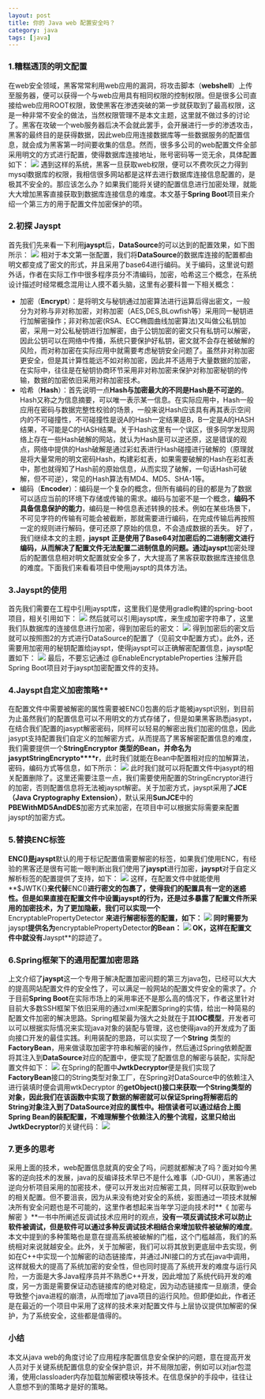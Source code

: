 ```yaml
---
layout: post
title: 你的 Java web 配置安全吗？
category: java
tags: [java]
---
```



### 1.糟糕透顶的明文配置 
在web安全领域，黑客常常利用web应用的漏洞，将攻击脚本（**webshell**）上传至服务器，便可以获得一个与web应用具有相同权限的控制权限。但是很多公司直接给web应用ROOT权限，致使黑客在渗透突破的第一步就获取到了最高权限，这是一种非常不安全的做法，当然权限管理不是本文主题，这里就不做过多的讨论了。黑客在攻破一个web服务器后决不会就此罢手，会开展进行一步的渗透攻击，黑客的最终目的是获得数据，因此web应用连接数据库等一些数据服务的配置信息，就会成为黑客第一时间要收集的信息。然而，很多多公司的web配置文件全部采用明文的方式进行配置，使得数据库连接地址，账号密码等一览无余，具体配置如下：
![](http://mmbiz.qpic.cn/mmbiz_png/R5ic1icyNBNd74XLURmaMWuvM23IicnOjyLjicMrpiabKdqC6b2ZdVex4uJBbGdyNEDeLQyaWwEOotQmKTQVFKuFYLA/640.png?tp=webp&wxfrom=5&wx_lazy=1)
遇到这样的系统，黑客一旦获取web权限，便可以不费吹灰之力得到mysql数据库的权限，我相信很多网站都是这样去进行数据库连接信息配置的，是极其不安全的。那应该怎么办？如果我们能将关键的配置信息进行加密处理，就能大大增加黑客直接获取到数据库连接信息的难度。本文基于**Spring Boot**项目来介绍一个第三方的用于配置文件加密保护的项。


### 2.初探 Jayspt
首先我们先来看一下利用**jayspt**后，**DataSource**的可以达到的配置效果，如下图所示：
![](http://mmbiz.qpic.cn/mmbiz_png/R5ic1icyNBNd74XLURmaMWuvM23IicnOjyL9KmY0uHonc7nW2GR70KQPZhdREyVflZqjJ0T9moNJxtvWEpkGqwu2Q/640.png?tp=webp&wxfrom=5&wx_lazy=1)
相对于本文第一张配置，我们将**DataSource**的数据库连接的配置都由明文都变成了密文的形式，并且采用了base64进行编码。关于编码，这里说句题外话，作者在实际工作中很多程序员分不清编码，加密，哈希这三个概念，在系统设计描述时经常概念混用让人摸不着头脑，这里有必要科普一下相关概念：

*   加密（**Encrypt**）：是将明文与秘钥通过加密算法进行运算后得出密文，一般分为对称与非对称加密，对称加密（AES,DES,BLowfish等）采用同一秘钥进行加解密操作；非对称加密(RSA、ECC椭圆曲线加密算法)又叫做公私钥加密，采用一对公私秘钥进行加解密，由于公钥加密的密文只有私钥可以解密，因此公钥可以在网络中传播，系统只要保护好私钥，密文就不会存在被破解的风险，而对称加密在实际应用中就需要考虑秘钥安全问题了。虽然非对称加密更安全，但是其计算性能远不如对称加密，因此并不适用于大量数据的加密，在实际中，往往是在秘钥协商环节采用非对称加密来保护对称加密秘钥的传输，数据的加密依旧采用对称加密技术。
*   哈希（**Hash**）：首先说明一点**Hash与加密最大的不同是Hash是不可逆的**。Hash又称之为信息摘要，可以唯一表示某一信息。在实际应用中，Hash一般应用在密码与数据完整性校验的场景，一般来说Hash应该具有再其表示空间内的不可碰撞性，不可碰撞性是说A的Hash一定结果是B，B一定是A的HASH结果，不可能是C的HASH结果。关于Hash这里有一个误区，很多同学发现网络上存在一些Hash破解的网站，就认为Hash是可以逆还原，这是错误的观点，网络中提供的Hash破解是通过彩虹表进行Hash碰撞进行破解的（原理就是将大量常用的明文密码Hash，构建彩虹表，如果需要破解的Hash在彩虹表中，那也就得知了Hash前的原始信息，从而实现了破解，一句话Hash可破解，但不可逆），常见的Hash算法有MD4、MD5、SHA-1等。
*   编码（**Encoder**）：编码是一个复杂的概念，但所有编码的目的都是为了数据可以适应当前的环境下存储或传输的需求。编码与加密不是一个概念，**编码不具备信息保护的能力**，编码是一种信息表述转换的技术。例如在某些场景下，不可见字符的传输有可能会被截断，那就需要进行编码，在完成传输后再按照一定的规则进行解码，便可还原了原始的信息，不会造成数据的丢失。
好了，我们继续本文的主题，**jayspt **正是使用了Base64对加密后的二进制密文进行编码，从而解决了配置文件无法配置二进制信息的问题。通过**jayspt**加密处理后的配置信息相对明文配置就安全多了，大大提高了黑客获取数据库连接信息的难度。下面我们来看看项目中使用jayspt的具体方法。

### 3.Jayspt的使用
首先我们需要在工程中引用jayspt库，这里我们是使用gradle构建的spring-boot项目，相关引用如下：
![](http://mmbiz.qpic.cn/mmbiz_png/R5ic1icyNBNd74XLURmaMWuvM23IicnOjyL0soyfQDsqKXp8mwqrxM18TfV8lcAyNDiapUDB3ibSespogMIweUricuvw/640.png?tp=webp&wxfrom=5&wx_lazy=1)
然后就可以引用jayspt库，来生成加密字符串了，这里我们队数据库的连接信息进行加密，得到加密后的密文：
![](http://mmbiz.qpic.cn/mmbiz_png/R5ic1icyNBNd74XLURmaMWuvM23IicnOjyLvcY5pOJmp7CricFqApSsfxpwMCiaA4VQvqeia8kHNQt1QXw0gggrAcCFA/640.png?tp=webp&wxfrom=5&wx_lazy=1)
得到加密后的密文后就可以按照图2的方式进行DataSource的配置了（见前文中配置方式）。此外，还需要用加密用的秘钥配置给jayspt，使得jayspt可以正确解密配置信息，jayspt配置如下：
![](http://mmbiz.qpic.cn/mmbiz_png/R5ic1icyNBNd74XLURmaMWuvM23IicnOjyLuoHW17N7ofZed72yHv8wsr0S72rriaPZU1OhYZutCho8LrvfylPpM4w/640.png?tp=webp&wxfrom=5&wx_lazy=1)
最后，不要忘记通过 @EnableEncryptableProperties 注解开启Spring Boot项目对于jayspt加密配置文件的支持。

### 4.Jayspt自定义加密策略**
在配置文件中需要被解密的属性需要被ENC()包裹的后才能被jayspt识别，到目前为止虽然我们的配置信息可以不用明文的方式存储了，但是如果黑客熟悉jasypt，在结合我们配置的jasypt解密密码，同样可以轻易的解密出我们加密的信息，因此jasypt支持配置我们自定义的加解密方式，从而提高了黑客解密配置信息的难度，我们需要提供一个**StringEncryptor **类型的Bean，并命名为**jasyptStringEncrypto****r**，此时我们就能在Bean中配置相对应的加解算法，密码，编码方式等信息，如下所示：
![](http://mmbiz.qpic.cn/mmbiz_png/R5ic1icyNBNd74XLURmaMWuvM23IicnOjyLvcY5pOJmp7CricFqApSsfxpwMCiaA4VQvqeia8kHNQt1QXw0gggrAcCFA/640.png?tp=webp&wxfrom=5&wx_lazy=1)
此时我们就可以将配置文件中jasypt的相关配置删除了。这里还需要注意一点，我们需要使用配置的StringEncryptor进行的加密，否则配置信息将无法被jayspt解密。关于加密方式，jayspt采用了**JCE（Java Cryptography Extension）**，默认采用**SunJCE**中的**PBEWithMD5AndDES**加密方式来加密，在项目中可以根据实际需要来配置jayspt的加密方式。

### 5.替换ENC标签
**ENC()**是**jayspt**默认的用于标记配置值需要解密的标签，如果我们使用ENC，有经验的黑客还是很有可能一眼判断出我们使用了**jayspt**进行加密，**jayspt**对于自定义解析标签的配置提供了支持，如下：
![](http://mmbiz.qpic.cn/mmbiz_png/R5ic1icyNBNd74XLURmaMWuvM23IicnOjyLBLgUJmbNvnfegicc6kldSv9Gb9DLeZbiaQ6YtVVqzh6BOJInBUnYnhKg/640.png?tp=webp&wxfrom=5&wx_lazy=1)
这样，在配置文件中就能使用**$JWTK{}**来代替**ENC()**进行密文的包裹了，使得我们的配置具有一定的迷惑性。但是如果直接在配置文件中设置jayspt的行为，还是过多暴露了配置文件所采用的加密技术，为了更加隐蔽，我们可以实现一个**EncryptablePropertyDetector **来进行解密标签的配置，如下：
![](http://mmbiz.qpic.cn/mmbiz_png/R5ic1icyNBNd74XLURmaMWuvM23IicnOjyLAwTW7JfCDeGwkBJQBW5lIRGLicOrKl7XA3o4PKOOlQlaxJNaNQhCuvQ/640.png?tp=webp&wxfrom=5&wx_lazy=1)
同时需要为**jayspt**提供名为**encryptablePropertyDetector**的Bean：
![](http://mmbiz.qpic.cn/mmbiz_png/R5ic1icyNBNd74XLURmaMWuvM23IicnOjyLGLM82V8rBuux2SoEzKuSFlDXe5PeSd4eMnM3cODXAsx2uau3ficGqIA/640.png?tp=webp&wxfrom=5&wx_lazy=1)
OK，这样在配置文件中就没有**Jayspt**的踪迹了。

### 6.Spring框架下的通用配置加密思路
上文介绍了**jayspt**这一个专用于解决配置加密问题的第三方java包，已经可以大大的提高网站配置文件的安全性了，可以满足一般网站的配置文件安全的需求了。介于目前**Spring Boot**在实际市场上的采用率还不是那么高的情况下，作者这里针对目前大多数SSH框架下依旧采用的通过xml来配置Spring的实情，给出一种简易的配置文件加密的解决思路。Spring框架最为强大之处就在于其**IOC模型**，开发者可以可以根据实际情况来实现java对象的装配与管理，这也使得java的开发成为了面向接口开发的最佳实践。利用装配的思路，可以实现了一个**String** 类型的**FactoryBean**，用来做读取加密字符串和解密的操作，然后通过Spring依赖配置将其注入到**DataSource**对应的配置中，便实现了配置信息的解密与装配，实际配置文件如下：
![](http://mmbiz.qpic.cn/mmbiz_png/R5ic1icyNBNd74XLURmaMWuvM23IicnOjyLqPVttLyOXYK25DvtLd0uuCAvWweewQfynVM5ia4EON4HSD2fToibcoAQ/640.png?tp=webp&wxfrom=5&wx_lazy=1)
在Spring的配置中**JwtkDecryptor**便是我们实现了**FactoryBean**接口的String类型对象工厂，在Spring对DataSource中的依赖注入进行装填时便会调用wtkDecryptor 的**getObject()**接口来获取一个String类型的对象，因此我们在该函数中实现了数据的解密就可以保证Spring将解密后的String对象注入到了DataSource对应的属性中。相信读者可以通过结合上图Spring Bean的装配配置，不难理解整个依赖注入的整个流程，这里只给出**JwtkDecryptor**的关键代码：
![](http://mmbiz.qpic.cn/mmbiz_png/R5ic1icyNBNd74XLURmaMWuvM23IicnOjyL2iabKAjlL6ibDNczZib9Rps9Tyo2RHGkSU3s1YZumIxu3ibOLUzw1ic2KTQ/640.png?tp=webp&wxfrom=5&wx_lazy=1)

### 7.更多的思考
采用上面的技术，web配置信息就真的安全了吗，问题就都解决了吗？面对如今黑客的逆向技术的发展，java的反编译技术早已不是什么难事（JD-GUI），黑客通过逆向分析项目采用的加密技术，便可以开发出对应解密工具，同样可以获取到web的相关配置。但不要沮丧，因为从来没有绝对安全的系统，妄图通过一项技术就解决所有安全问题也是不可能的，这里作者想起来当年学习逆向技术时**《 加密与解密 》**一书中所阐述反调试技术应用时的观点，**没有一项反调试技术可以防止软件被调试，但是软件可以通过多种反调试技术相结合来增加软件被破解的难度**。本文中提到的多种策略也是意在提高系统被破解的门槛，这个门槛越高，我们的系统相对来说就越安全。此外，关于加解密，我们可以将其放到更底层中去实现，例如在C++中实现一个加解密的动态链接库，并通过JNI接口的方式在java中调用，这样就极大的提高了系统加密的安全性，但也同时提高了系统开发的难度与运行风险，一方面是大多Java程序员并不熟悉C++开发，因此增加了系统代码开发的难度，另一方面是需要保证动态链接库的绝对稳定，因为动态链接库一旦崩溃，便会导致整个java进程的崩溃，从而增加了java项目的运行风险。但即便如此，作者还是在最近的一个项目中采用了这样的技术来对配置文件与上层协议提供加解密的保护，为了系统安全，这些都是值得的。

### 小结
本文从java web的角度讨论了应用程序配置信息安全保护的问题，意在提高开发人员对于关键系统配置信息的安全保护意识，并不局限加密，例如可以对jar包混淆，使用classloader内存加载加解密模块等技术。在信息保护的手段中，往往让人意想不到的策略才是好的策略。
